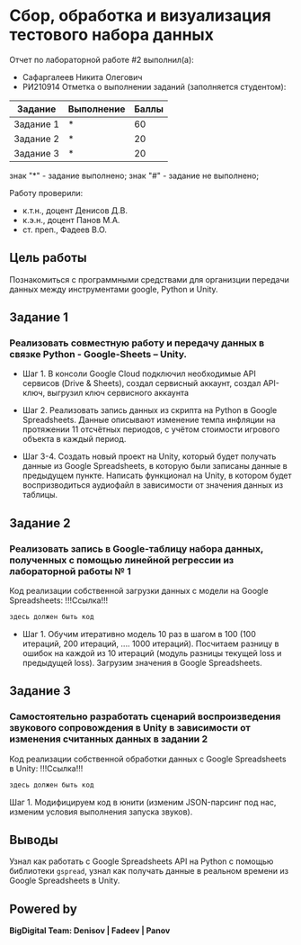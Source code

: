 # Сбор, обработка и визуализация тестового набора данных
Отчет по лабораторной работе #2 выполнил(а):
- Сафаргалеев Никита Олегович
- РИ210914
Отметка о выполнении заданий (заполняется студентом):

| Задание | Выполнение | Баллы |
| ------ | ------ | ------ |
| Задание 1 | * | 60 |
| Задание 2 | * | 20 |
| Задание 3 | * | 20 |

знак "*" - задание выполнено; знак "#" - задание не выполнено;

Работу проверили:
- к.т.н., доцент Денисов Д.В.
- к.э.н., доцент Панов М.А.
- ст. преп., Фадеев В.О.

## Цель работы
Познакомиться с программными средствами для организции передачи данных между инструментами google, Python и Unity.
## Задание 1
### Реализовать совместную работу и передачу данных в связке Python - Google-Sheets – Unity.
- Шаг 1. В консоли Google Cloud подключил необходимые API сервисов (Drive & Sheets), создал сервисный аккаунт, создал API-ключ, выгрузил ключ сервисного аккаунта
![]()

- Шаг 2. Реализовать запись данных из скрипта на Python в Google Spreadsheets. Данные описывают изменение темпа инфляции на протяжении 11 отсчётных периодов, с учётом стоимости игрового объекта в каждый период.
![]()

- Шаг 3-4. Создать новый проект на Unity, который будет получать данные из Google Spreadsheets, в которую были записаны данные в предыдущем пункте. Написать функционал на Unity, в котором будет воспризводиться аудиофайл в зависимости от значения данных из таблицы.
![]()

## Задание 2
### Реализовать запись в Google-таблицу набора данных, полученных с помощью линейной регрессии из лабораторной работы № 1
Код реализации собственной загрузки данных с модели на Google Spreadsheets: !!!Ссылка!!!
```py
здесь должен быть код
```

- Шаг 1. Обучим итеративно модель 10 раз в шагом в 100 (100 итераций, 200 итераций, .... 1000 итераций). Посчитаем разницу в ошибок на каждой из 10 итераций (модуль разницы текущей loss и предыдущей loss). Загрузим значения в Google Spreadsheets.
![]()

## Задание 3
### Самостоятельно разработать сценарий воспроизведения звукового сопровождения в Unity в зависимости от изменения считанных данных в задании 2
Код реализации собственной обработки данных с Google Spreadsheets в Unity: !!!Ссылка!!!
```py
здесь должен быть код
```
Шаг 1. Модифицируем код в юнити (изменим JSON-парсинг под нас, изменим условия выполнения запуска звуков).
![]()


## Выводы

Узнал как работать с Google Spreadsheets API на Python с помощью библиотеки ```gspread```, узнал как получать данные в реальном времени из Google Spreadsheets в Unity.

## Powered by

**BigDigital Team: Denisov | Fadeev | Panov**

